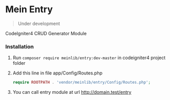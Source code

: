 # Mein Entry

> Under development

CodeIgniter4 CRUD Generator Module

### Installation

1. Run `composer require meinlib/entry:dev-master` in codeigniter4 project folder

2. Add this line in file app/Config/Routes.php
   ```php
   require ROOTPATH . 'vendor/meinlib/entry/Config/Routes.php';
   ```
3. You can call entry module at url http://domain.test/entry